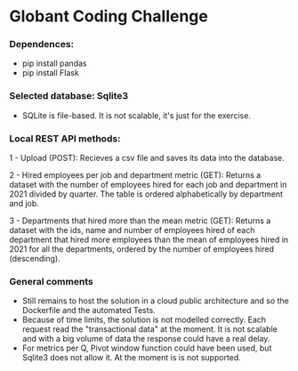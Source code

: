# Globant Coding Challenge

### Dependences:

- pip install pandas
- pip install Flask

### Selected database: Sqlite3
- SQLite is file-based. It is not scalable, it's just for the exercise.

### Local REST API methods:

1 - Upload  (POST): Recieves a csv file and saves its data into the database. 

2 - Hired employees per job and department metric (GET): Returns a dataset with the number of employees hired for each job and department in 2021 divided by quarter. The table is ordered alphabetically by department and job.

3 - Departments that hired more than the mean metric (GET): Returns a dataset with the ids, name and number of employees hired of each department that hired more employees than the mean of employees hired in 2021 for all the departments, ordered by the number of employees hired (descending).

### General comments
- Still remains to host the solution in a cloud public architecture and so the Dockerfile and the automated Tests.
- Because of time limits, the solution is not modelled correctly. Each request read the "transactional data" at the moment. It is not scalable and with a big volume of data the response could have a real delay. 
- For metrics per Q, Pivot window function could have been used, but Sqlite3 does not allow it. At the moment is is not supported. 
